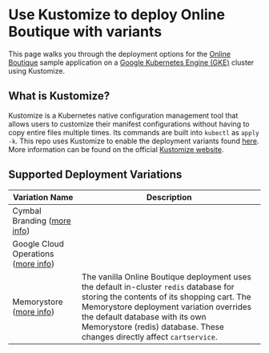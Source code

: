 # Use Kustomize to deploy Online Boutique with variants
This page walks you through the deployment options for the [Online Boutique](https://github.com/GoogleCloudPlatform/microservices-demo) sample application on a [Google Kubernetes Engine (GKE)](https://cloud.google.com/kubernetes-engine) cluster using Kustomize.

## What is Kustomize?
Kustomize is a Kubernetes native configuration management tool that allows users to customize their manifest configurations without having to copy entire files multiple times. Its commands are built into `kubectl` as `apply -k`. This repo uses Kustomize to enable the deployment variants found [here](https://github.com/GoogleCloudPlatform/microservices-demo#other-deployment-options). More information can be found on the official [Kustomize website](https://kustomize.io/).

## Supported Deployment Variations
| **Variation Name**                                                                                                                     | **Description**                                                                                                                                                                                                                                                                                |
|----------------------------------------------------------------------------------------------------------------------------------------|------------------------------------------------------------------------------------------------------------------------------------------------------------------------------------------------------------------------------------------------------------------------------------------------|
| Cymbal Branding ([more info](https://github.com/GoogleCloudPlatform/microservices-demo/blob/main/docs/cymbal-shops.md))                |                                                                                                                                                                                                                                                                                                |
| Google Cloud Operations ([more info](https://github.com/GoogleCloudPlatform/microservices-demo/blob/main/docs/gcp-instrumentation.md)) |                                                                                                                                                                                                                                                                                                |
| Memorystore ([more info](https://github.com/GoogleCloudPlatform/microservices-demo/blob/main/docs/memorystore.md))                     | The vanilla Online Boutique deployment uses the default in-cluster `redis` database for storing the contents of its shopping cart. The Memorystore deployment variation overrides the default database with its own Memorystore (redis) database. These changes directly affect `cartservice`. |
